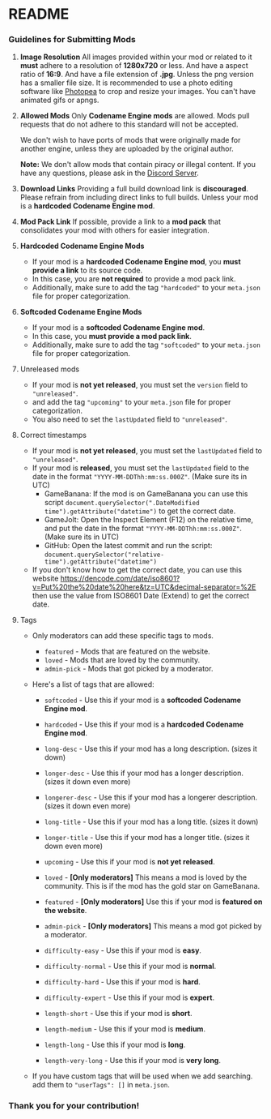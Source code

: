 # README

### Guidelines for Submitting Mods

1. **Image Resolution**
   All images provided within your mod or related to it **must** adhere to a resolution of **1280x720** or less.
   And have a aspect ratio of **16:9**.
   And have a file extension of **.jpg**. Unless the png version has a smaller file size.
   It is recommended to use a photo editing software like [Photopea](https://www.photopea.com/) to crop and resize your images.
   You can't have animated gifs or apngs.

2. **Allowed Mods**
   Only **Codename Engine mods** are allowed. Mods pull requests that do not adhere to this standard will not be accepted.

   We don't wish to have ports of mods that were originally made for another engine, unless they are uploaded by the original author.

   **Note:** We don't allow mods that contain piracy or illegal content. If you have any questions, please ask in the [Discord Server](https://discord.gg/WTzm35kekB).

3. **Download Links**
   Providing a full build download link is **discouraged**. Please refrain from including direct links to full builds. Unless your mod is a **hardcoded Codename Engine mod**.

4. **Mod Pack Link**
   If possible, provide a link to a **mod pack** that consolidates your mod with others for easier integration.

5. **Hardcoded Codename Engine Mods**
   - If your mod is a **hardcoded Codename Engine mod**, you **must provide a link** to its source code.
   - In this case, you are **not required** to provide a mod pack link.
   - Additionally, make sure to add the tag `"hardcoded"` to your `meta.json` file for proper categorization.

6. **Softcoded Codename Engine Mods**
   - If your mod is a **softcoded Codename Engine mod**.
   - In this case, you **must provide a mod pack link**.
   - Additionally, make sure to add the tag `"softcoded"` to your `meta.json` file for proper categorization.

7. Unreleased mods
   - If your mod is **not yet released**, you must set the `version` field to `"unreleased"`.
   - and add the tag `"upcoming"` to your `meta.json` file for proper categorization.
   - You also need to set the `lastUpdated` field to `"unreleased"`.

8. Correct timestamps
   - If your mod is **not yet released**, you must set the `lastUpdated` field to `"unreleased"`.
   - If your mod is **released**, you must set the `lastUpdated` field to the date in the format `"YYYY-MM-DDThh:mm:ss.000Z"`. (Make sure its in UTC)
       - GameBanana: If the mod is on GameBanana you can use this script `document.querySelector(".DateModified time").getAttribute("datetime")` to get the correct date.
       - GameJolt: Open the Inspect Element (F12) on the relative time, and put the date in the format `"YYYY-MM-DDThh:mm:ss.000Z"`. (Make sure its in UTC)
       - GitHub: Open the latest commit and run the script: `document.querySelector("relative-time").getAttribute("datetime")`
   - If you don't know how to get the correct date, you can use this website https://dencode.com/date/iso8601?v=Put%20the%20date%20here&tz=UTC&decimal-separator=%2E then use the value from ISO8601 Date (Extend) to get the correct date.

9. Tags
   - Only moderators can add these specific tags to mods.
       - `featured` - Mods that are featured on the website.
       - `loved` - Mods that are loved by the community.
       - `admin-pick` - Mods that got picked by a moderator.

   - Here's a list of tags that are allowed:
       - `softcoded` - Use this if your mod is a **softcoded Codename Engine mod**.
       - `hardcoded` - Use this if your mod is a **hardcoded Codename Engine mod**.
       - `long-desc` - Use this if your mod has a long description. (sizes it down)
       - `longer-desc` - Use this if your mod has a longer description. (sizes it down even more)
       - `longerer-desc` - Use this if your mod has a longerer description. (sizes it down even more)
       - `long-title` - Use this if your mod has a long title. (sizes it down)
       - `longer-title` - Use this if your mod has a longer title. (sizes it down even more)
       - `upcoming` - Use this if your mod is **not yet released**.
       - `loved` - **[Only moderators]** This means a mod is loved by the community. This is if the mod has the gold star on GameBanana.
       - `featured` - **[Only moderators]** Use this if your mod is **featured on the website**.
       - `admin-pick` - **[Only moderators]** This means a mod got picked by a moderator.

       - `difficulty-easy` - Use this if your mod is **easy**.
       - `difficulty-normal` - Use this if your mod is **normal**.
       - `difficulty-hard` - Use this if your mod is **hard**.
       - `difficulty-expert` - Use this if your mod is **expert**.

       - `length-short` - Use this if your mod is **short**.
       - `length-medium` - Use this if your mod is **medium**.
       - `length-long` - Use this if your mod is **long**.
       - `length-very-long` - Use this if your mod is **very long**.

   - If you have custom tags that will be used when we add searching. add them to `"userTags": []` in `meta.json`.
### Thank you for your contribution!